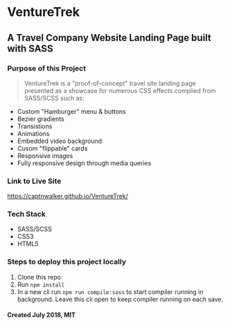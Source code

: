 # VentureTrek

## A Travel Company Website Landing Page built with SASS

### Purpose of this Project

> VentureTrek is a "proof-of-concept" travel site landing page presented as a showcase for numerous CSS effects complied from SASS/SCSS such as:

- Custom "Hamburger" menu & buttons
- Bezier gradients
- Transistions
- Animations
- Embedded video background
- Cusom "flippable" cards
- Responsive images
- Fully responsive design through media queries

### Link to Live Site

<https://captnwalker.github.io/VentureTrek/>

### Tech Stack

- SASS/SCSS
- CSS3
- HTML5

### Steps to deploy this project locally

1.  Clone this repo
2.  Run `npm install`
3.  In a new cli run `npm run compile:sass` to start compiler running in background. Leave this cli open to keep compiler running on each save.

#### Created July 2018, MIT
